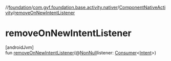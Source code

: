 //[foundation](../../../index.md)/[com.gyf.foundation.base.activity.nativer](../index.md)/[ComponentNativeActivity](index.md)/[removeOnNewIntentListener](remove-on-new-intent-listener.md)

# removeOnNewIntentListener

[androidJvm]\
fun [removeOnNewIntentListener](remove-on-new-intent-listener.md)(@[NonNull](https://developer.android.com/reference/kotlin/androidx/annotation/NonNull.html)listener: [Consumer](https://developer.android.com/reference/kotlin/androidx/core/util/Consumer.html)&lt;[Intent](https://developer.android.com/reference/kotlin/android/content/Intent.html)&gt;)